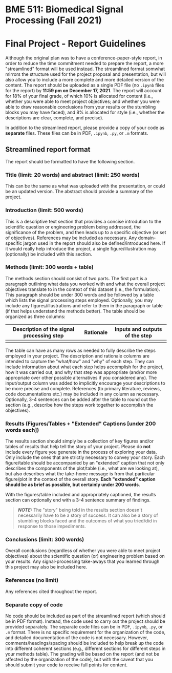 # BME 511: Biomedical Signal Processing (Fall 2021)
# Final Project - Report Guidelines

Although the original plan was to have a conference-paper-style report, in order to reduce the time commitment needed to prepare the report, a more "streamlined" format will be used instead. The streamlined format somwhat mirrors the structure used for the project proposal and presentation, but will also allow you to include a more complete and more detailed version of the content. The report should be uploaded as a single PDF file (no ```.ipynb``` files for the report) by **11:59 pm on December 17, 2021**. The report will account for 18% of your final grade, of which 10% is allocated for content (i.e., whether you were able to meet project objectives; and whether you were able to draw reasonable conclusions from your results or the stumbling blocks you may have faced), and 8% is allocated for style (i.e., whether the descriptions are clear, complete, and precise).

In addition to the streamlined report, please provide a copy of your code as **separate** files. These files can be in PDF, ```.ipynb```, ```.py```, or ```.m``` formats.


## Streamlined report format

The report should be formatted to have the following section.

### Title (limit: 20 words) and abstract (limit: 250 words)
This can be the same as what was uploaded with the presentation, or could be an updated version. The abstract should provide a summary of the project.

### Introduction (limit: 500 words)
This is a descriptive text section that provides a concise introdution to the scientific question or engineering problem being addressed, the significance of the problem, and then leads up to a specific objective (or set of objectives). References may be included as necessary. Any domain-specific jargon used in the report should also be defined/introduced here. If it would really help introduce the project, a single figure/illustration may (optionally) be included with this section.

### Methods (limit: 300 words + table)
The methods section should consist of two parts. The first part is a paragraph outlining what data you worked with and what the overall project objectives translate to in the context of this dataset (i.e., the formulation).  This paragraph should be under 300 words and be followed by a table which lists the signal processing steps employed. Optionally, you may include any figures/illustrations and refer to them in the paragraph or table (if that helps understand the methods better). The table should be organized as three columns:

| Description of the signal processing step | Rationale | Inputs and outputs of the step |
|-------------------------------------------|-----------|--------------------------------| 
| | | |

The table can have as many rows as needed to fully describe the steps employed in your project. The description and rationale columns are intended to capture the "what/how" and "why" of each step. They can include information about what each step helps accomplish for the project, how it was carried out, and why that step was appropriate (and/or more appropriate over other possible alternatives if you considered any). The input/output column was added to implicitly encourage your descriptions to be more precise and complete. References (to primary literature, reviews, code documentations etc.) may be included in any column as necessary. Optionally, 3-4 sentences can be added after the table to round out the section (e.g., describe how the steps work together to accomplish the objectives).

### Results (Figures/Tables + "Extended" Captions [under 200 words each])

The results section should simply be a collection of key figures and/or tables of results that help tell the story of your project. Please do **not** include every figure you generate in the process of exploring your data. Only include the ones that are strictly necessary to convey your story. Each figure/table should be accompanied by an "extended" caption that not only describes the components of the plot/table (i.e., what are we looking at), but also describes what the take-home message is from that particular figure/plot in the context of the overall story. **Each "extended" caption should be as brief as possible, but certainly under 200 words**.

With the figures/table included and appropriately captioned, the results section can optionally end with a 3-4 sentence summary of findings. 

> **_NOTE:_**
The "story" being told in the results section doesn't necessarily have to be a story of success. It can also be a story of stumbling blocks faced and the outcomes of what you tried/did in response to those impediments.

### Conclusions (limit: 300 words)

Overall conclusions (regardless of whether you were able to meet project objectives) about the scientific question (or) engineering problem based on your results. Any signal-processing take-aways that you learned through this project may also be included here.

### References (no limit)

Any references cited throughout the report.

### Separate copy of code
No code should be included as part of the streamlined report (which should be in PDF format). Instead, the code used to carry out the project should be provided separately. The separate code files can be in PDF, ```.ipynb```, ```.py```, or ```.m``` format. There is no specific requirement for the organization of the code, and detailed documentation of the code is not necessary. However, comments/headings/spacing should be included to help break up the code into different coherent sections (e.g., different sections for different steps in your methods table). The grading will be based on the report (and not be affected by the organization of the code), but with the caveat that you should submit your code to receive full points for content.

